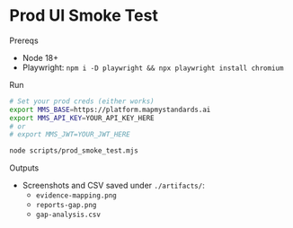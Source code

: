 Prod UI Smoke Test
===================

Prereqs
- Node 18+
- Playwright: `npm i -D playwright && npx playwright install chromium`

Run
```bash
# Set your prod creds (either works)
export MMS_BASE=https://platform.mapmystandards.ai
export MMS_API_KEY=YOUR_API_KEY_HERE
# or
# export MMS_JWT=YOUR_JWT_HERE

node scripts/prod_smoke_test.mjs
```

Outputs
- Screenshots and CSV saved under `./artifacts/`:
  - `evidence-mapping.png`
  - `reports-gap.png`
  - `gap-analysis.csv`
